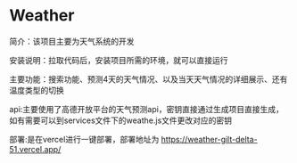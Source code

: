 # Weather

简介：该项目主要为天气系统的开发

安装说明：拉取代码后，安装项目所需的环境，就可以直接运行

主要功能：搜索功能、预测4天的天气情况、以及当天天气情况的详细展示、还有温度类型的切换

api:主要使用了高德开放平台的天气预测api，密钥直接通过生成项目直接生成，如有需要可以到services文件下的weathe.js文件更改对应的密钥

部署:是在vercel进行一键部署，部署地址为 https://weather-gilt-delta-51.vercel.app/
